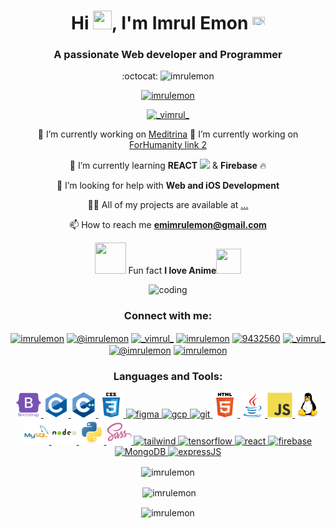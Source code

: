 <div align="center">
 <h1 align="center">Hi <img src="https://media.giphy.com/media/w1OBpBd7kJqHrJnJ13/giphy.gif" height="30" width="30"/>, I'm Imrul Emon
 <img src="https://media.giphy.com/media/dhsEopNkQVlSZ3LJHx/giphy.gif" width="20" height="20" />
 </h1>
 
<h3 align="center">A passionate Web developer and Programmer</h3>

<p align="center"> :octocat: <img src="https://komarev.com/ghpvc/?username=imrulemon&label=Profile%20views&color=0e75b6&style=flat" alt="imrulemon" /> </p>

<p align="center"> <a href="https://github.com/ryo-ma/github-profile-trophy"><img src="https://github-profile-trophy.vercel.app/?username=imrulemon&theme=onedark&margin-w=15&margin-h=15&no-bg=true" alt="imrulemon" /></a> </p>

<p align="center"> <a href="https://twitter.com/_vimrul_" target="blank"><img src="https://img.shields.io/twitter/follow/_vimrul_?logo=twitter&style=for-the-badge" alt="_vimrul_" /></a> </p>

 🔭 I’m currently working on <a href="https://meditrina.netlify.app/" target="_blank">Meditrina</a>
 🔭 I’m currently working on <a href="https://imrulemon-forhumanity.netlify.app/" target="_blank">ForHumanity link 2</a>

 🧠 I’m currently learning **REACT** <img width='25' src='https://media.giphy.com/media/RJzm826vu7WbJvBtxX/giphy.gif' /> & **Firebase** :fire:

 🤝 I’m looking for help with **Web and iOS Development**

 👨‍💻 All of my projects are available at [...](...)

 📫 How to reach me **emimrulemon@gmail.com**

 <img src="https://media.giphy.com/media/zhrlcZJsvQWDm/giphy.gif" width="50" height="50"/> Fun fact **I love Anime<img src="https://media.giphy.com/media/AyCbZVuOqD5MA/giphy.gif" width="40" height="40" />**

<img alt ="coding" width="150" src="https://media.giphy.com/media/2zeji2UedvZzvIZ45N/giphy.gif">

<h3 align="center">Connect with me:</h3>
<p align="center">
<a href="https://codesandbox.com/u/imrulemon" target="blank"><img align="center" src="https://raw.githubusercontent.com/rahuldkjain/github-profile-readme-generator/master/src/images/icons/Social/codesandbox.svg" alt="imrulemon" height="30" width="40" /></a>
<a href="https://codepen.io/imrulemon" target="blank"><img align="center" src="https://raw.githubusercontent.com/rahuldkjain/github-profile-readme-generator/master/src/images/icons/Social/codepen.svg" alt="@imrulemon" height="30" width="40" /></a>
<a href="https://twitter.com/_vimrul_" target="blank"><img align="center" src="https://raw.githubusercontent.com/rahuldkjain/github-profile-readme-generator/master/src/images/icons/Social/twitter.svg" alt="_vimrul_" height="30" width="40" /></a>
<a href="https://linkedin.com/in/imrulemon" target="blank"><img align="center" src="https://raw.githubusercontent.com/rahuldkjain/github-profile-readme-generator/master/src/images/icons/Social/linked-in-alt.svg" alt="imrulemon" height="30" width="40" /></a>
<a href="https://stackoverflow.com/users/9432560" target="blank"><img align="center" src="https://raw.githubusercontent.com/rahuldkjain/github-profile-readme-generator/master/src/images/icons/Social/stack-overflow.svg" alt="9432560" height="30" width="40" /></a>
<a href="https://instagram.com/_vimrul_" target="blank"><img align="center" src="https://raw.githubusercontent.com/rahuldkjain/github-profile-readme-generator/master/src/images/icons/Social/instagram.svg" alt="_vimrul_" height="30" width="40" /></a>
<a href="https://medium.com/@imrulemon" target="blank"><img align="center" src="https://raw.githubusercontent.com/rahuldkjain/github-profile-readme-generator/master/src/images/icons/Social/medium.svg" alt="@imrulemon" height="30" width="40" /></a>
<a href="https://www.hackerrank.com/imrulemon" target="blank"><img align="center" src="https://raw.githubusercontent.com/rahuldkjain/github-profile-readme-generator/master/src/images/icons/Social/hackerrank.svg" alt="imrulemon" height="30" width="40" /></a>
</p>

<h3 align="center">Languages and Tools:</h3>
<p align="center"> <a href="https://getbootstrap.com" target="_blank" rel="noreferrer"> <img src="https://raw.githubusercontent.com/devicons/devicon/master/icons/bootstrap/bootstrap-plain-wordmark.svg" alt="bootstrap" width="40" height="40"/> </a> <a href="https://www.cprogramming.com/" target="_blank" rel="noreferrer"> <img src="https://raw.githubusercontent.com/devicons/devicon/master/icons/c/c-original.svg" alt="c" width="40" height="40"/> </a> <a href="https://www.w3schools.com/cpp/" target="_blank" rel="noreferrer"> <img src="https://raw.githubusercontent.com/devicons/devicon/master/icons/cplusplus/cplusplus-original.svg" alt="cplusplus" width="40" height="40"/> </a> <a href="https://www.w3schools.com/css/" target="_blank" rel="noreferrer"> <img src="https://raw.githubusercontent.com/devicons/devicon/master/icons/css3/css3-original-wordmark.svg" alt="css3" width="40" height="40"/> </a> <a href="https://www.figma.com/" target="_blank" rel="noreferrer"> <img src="https://www.vectorlogo.zone/logos/figma/figma-icon.svg" alt="figma" width="40" height="40"/> </a> <a href="https://cloud.google.com" target="_blank" rel="noreferrer"> <img src="https://www.vectorlogo.zone/logos/google_cloud/google_cloud-icon.svg" alt="gcp" width="40" height="40"/> </a> <a href="https://git-scm.com/" target="_blank" rel="noreferrer"> <img src="https://www.vectorlogo.zone/logos/git-scm/git-scm-icon.svg" alt="git" width="40" height="40"/> </a> <a href="https://www.w3.org/html/" target="_blank" rel="noreferrer"> <img src="https://raw.githubusercontent.com/devicons/devicon/master/icons/html5/html5-original-wordmark.svg" alt="html5" width="40" height="40"/> </a> <a href="https://www.java.com" target="_blank" rel="noreferrer"> <img src="https://raw.githubusercontent.com/devicons/devicon/master/icons/java/java-original.svg" alt="java" width="40" height="40"/> </a> <a href="https://developer.mozilla.org/en-US/docs/Web/JavaScript" target="_blank" rel="noreferrer"> <img src="https://raw.githubusercontent.com/devicons/devicon/master/icons/javascript/javascript-original.svg" alt="javascript" width="40" height="40"/> </a> <a href="https://www.linux.org/" target="_blank" rel="noreferrer"> <img src="https://raw.githubusercontent.com/devicons/devicon/master/icons/linux/linux-original.svg" alt="linux" width="40" height="40"/> </a> <a href="https://www.mysql.com/" target="_blank" rel="noreferrer"> <img src="https://raw.githubusercontent.com/devicons/devicon/master/icons/mysql/mysql-original-wordmark.svg" alt="mysql" width="40" height="40"/> </a> <a href="https://nodejs.org" target="_blank" rel="noreferrer"> <img src="https://raw.githubusercontent.com/devicons/devicon/master/icons/nodejs/nodejs-original-wordmark.svg" alt="nodejs" width="40" height="40"/> </a> <a href="https://www.python.org" target="_blank" rel="noreferrer"> <img src="https://raw.githubusercontent.com/devicons/devicon/master/icons/python/python-original.svg" alt="python" width="40" height="40"/> </a> <a href="https://sass-lang.com" target="_blank" rel="noreferrer"> <img src="https://raw.githubusercontent.com/devicons/devicon/master/icons/sass/sass-original.svg" alt="sass" width="40" height="40"/> </a> <a href="https://tailwindcss.com/" target="_blank" rel="noreferrer"> <img src="https://www.vectorlogo.zone/logos/tailwindcss/tailwindcss-icon.svg" alt="tailwind" width="40" height="40"/> </a> <a href="https://www.tensorflow.org" target="_blank" rel="noreferrer"> <img src="https://www.vectorlogo.zone/logos/tensorflow/tensorflow-icon.svg" alt="tensorflow" width="40" height="40"/> </a>
<a href="https://reactjs.org/" target="_blank" rel="noreferrer"> <img src="https://www.vectorlogo.zone/logos/reactjs/reactjs-icon.svg" alt="react" width="40" height="40"/> </a>
<a href="https://firebase.google.com/" target="_blank" rel="noreferrer"> <img src="https://www.vectorlogo.zone/logos/firebase/firebase-icon.svg" alt="firebase" width="40" height="40"/> </a>
<a href="https://www.mongodb.com/" target="_blank" rel="noreferrer"> <img src="https://www.vectorlogo.zone/logos/mongodb/mongodb-icon.svg" alt="MongoDB" width="40" height="40"/> </a>
<a href="https://expressjs.com/" target="_blank" rel="noreferrer"> <img src="https://www.vectorlogo.zone/logos/expressjs/expressjs-icon.svg" alt="expressJS" width="40" height="40"/> </a>

</p>

<p><img align="center" src="https://github-readme-stats.vercel.app/api/top-langs?username=imrulemon&show_icons=true&locale=en&layout=compact" alt="imrulemon" /></p>

<p>&nbsp;<img align="center" src="https://github-readme-stats.vercel.app/api?username=imrulemon&show_icons=true&locale=en" alt="imrulemon" /></p>

<p><img align="center" src="https://github-readme-streak-stats.herokuapp.com/?user=imrulemon&" alt="imrulemon" /></p>

 </div>
